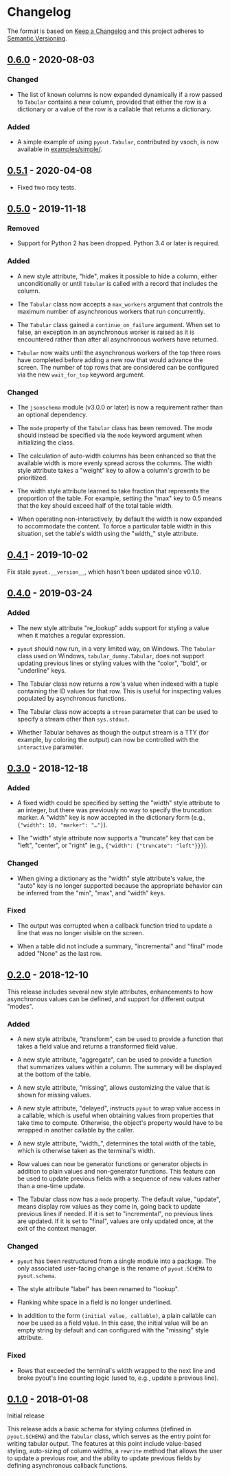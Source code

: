 # Changelog

The format is based on [Keep a Changelog](http://keepachangelog.com/en/1.0.0/)
and this project adheres to [Semantic Versioning](http://semver.org/spec/v2.0.0.html).

## [0.6.0] - 2020-08-03

### Changed

- The list of known columns is now expanded dynamically if a row
  passed to `Tabular` contains a new column, provided that either the
  row is a dictionary or a value of the row is a callable that returns
  a dictionary.

### Added

- A simple example of using `pyout.Tabular`, contributed by vsoch, is
  now available in [examples/simple/](examples/simple).

## [0.5.1] - 2020-04-08

- Fixed two racy tests.

## [0.5.0] - 2019-11-18

### Removed

- Support for Python 2 has been dropped.  Python 3.4 or later is
  required.

### Added

- A new style attribute, "hide", makes it possible to hide a column,
  either unconditionally or until `Tabular` is called with a record
  that includes the column.

- The `Tabular` class now accepts a `max_workers` argument that
  controls the maximum number of asynchronous workers that run
  concurrently.

- The `Tabular` class gained a `continue_on_failure` argument.  When
  set to false, an exception in an asynchronous worker is raised as it
  is encountered rather than after all asynchronous workers have
  returned.

- `Tabular` now waits until the asynchronous workers of the top three
  rows have completed before adding a new row that would advance the
  screen.  The number of top rows that are considered can be
  configured via the new `wait_for_top` keyword argument.

### Changed

- The `jsonschema` module (v3.0.0 or later) is now a requirement
  rather than an optional dependency.

- The `mode` property of the `Tabular` class has been removed.
  The mode should instead be specified via the `mode` keyword argument
  when initializing the class.

- The calculation of auto-width columns has been enhanced so that the
  available width is more evenly spread across the columns.  The width
  style attribute takes a "weight" key to allow a column's growth to
  be prioritized.

- The width style attribute learned to take fraction that represents
  the proportion of the table.  For example, setting the "max" key to
  0.5 means that the key should exceed half of the total table width.

- When operating non-interactively, by default the width is now
  expanded to accommodate the content.  To force a particular table
  width in this situation, set the table's width using the "width_"
  style attribute.

## [0.4.1] - 2019-10-02

Fix stale `pyout.__version__`, which hasn't been updated since v0.1.0.

## [0.4.0] - 2019-03-24

### Added

- The new style attribute "re_lookup" adds support for styling a value
  when it matches a regular expression.

- `pyout` should now run, in a very limited way, on Windows.  The
  `Tabular` class used on Windows, `tabular_dummy.Tabular`, does not
  support updating previous lines or styling values with the "color",
  "bold", or "underline" keys.

- The Tabular class now returns a row's value when indexed with a
  tuple containing the ID values for that row.  This is useful for
  inspecting values populated by asynchronous functions.

- The Tabular class now accepts a `stream` parameter that can be used
  to specify a stream other than `sys.stdout`.

- Whether Tabular behaves as though the output stream is a TTY (for
  example, by coloring the output) can now be controlled with the
  `interactive` parameter.

## [0.3.0] - 2018-12-18

### Added

- A fixed width could be specified by setting the "width" style
  attribute to an integer, but there was previously no way to specify
  the truncation marker.  A "width" key is now accepted in the
  dictionary form (e.g., `{"width": 10, "marker": "…"}`).

- The "width" style attribute now supports a "truncate" key that can
  be "left", "center", or "right" (e.g., `{"width": {"truncate":
  "left"}}}`).

### Changed

- When giving a dictionary as the "width" style attribute's value, the
  "auto" key is no longer supported because the appropriate behavior
  can be inferred from the "min", "max", and "width" keys.

### Fixed

- The output was corrupted when a callback function tried to update a
  line that was no longer visible on the screen.

- When a table did not include a summary, "incremental" and "final"
  mode added "None" as the last row.

## [0.2.0] - 2018-12-10

This release includes several new style attributes, enhancements to
how asynchronous values can be defined, and support for different
output "modes".

### Added

- A new style attribute, "transform", can be used to provide a
  function that takes a field value and returns a transformed field
  value.

- A new style attribute, "aggregate", can be used to provide a
  function that summarizes values within a column.  The summary will
  be displayed at the bottom of the table.

- A new style attribute, "missing", allows customizing the value that
  is shown for missing values.

- A new style attribute, "delayed", instructs `pyout` to wrap value
  access in a callable, which is useful when obtaining values from
  properties that take time to compute.  Otherwise, the object's
  property would have to be wrapped in another callable by the caller.

- A new style attribute, "width_", determines the total width of the
  table, which is otherwise taken as the terminal's width.

- Row values can now be generator functions or generator objects in
  addition to plain values and non-generator functions.  This feature
  can be used to update previous fields with a sequence of new values
  rather than a one-time update.

- The Tabular class now has a `mode` property.  The default value,
  "update", means display row values as they come in, going back to
  update previous lines if needed.  If it is set to "incremental", no
  previous lines are updated.  If it is set to "final", values are
  only updated once, at the exit of the context manager.

### Changed

- `pyout` has been restructured from a single module into a package.
  The only associated user-facing change is the rename of
  `pyout.SCHEMA` to `pyout.schema`.

- The style attribute "label" has been renamed to "lookup".

- Flanking white space in a field is no longer underlined.

- In addition to the form `(initial value, callable)`, a plain
  callable can now be used as a field value.  In this case, the
  initial value will be an empty string by default and can configured
  with the "missing" style attribute.

### Fixed

- Rows that exceeded the terminal's width wrapped to the next line and
  broke pyout's line counting logic (used to, e.g., update a previous
  line).

## [0.1.0] - 2018-01-08

Initial release

This release adds a basic schema for styling columns (defined in
`pyout.SCHEMA`) and the `Tabular` class, which serves as the entry
point for writing tabular output.  The features at this point include
value-based styling, auto-sizing of column widths, a `rewrite` method
that allows the user to update a previous row, and the ability to
update previous fields by defining asynchronous callback functions.


[0.6.0]: https://github.com/pyout/pyout/compare/v0.5.1...v0.6.0
[0.5.1]: https://github.com/pyout/pyout/compare/v0.5.0...v0.5.1
[0.5.0]: https://github.com/pyout/pyout/compare/v0.4.1...v0.5.0
[0.4.1]: https://github.com/pyout/pyout/compare/v0.4.0...v0.4.1
[0.4.0]: https://github.com/pyout/pyout/compare/v0.3.0...v0.4.0
[0.3.0]: https://github.com/pyout/pyout/compare/v0.2.0...v0.3.0
[0.2.0]: https://github.com/pyout/pyout/compare/v0.1.0...v0.2.0
[0.1.0]: https://github.com/pyout/pyout/commits/v0.1.0
